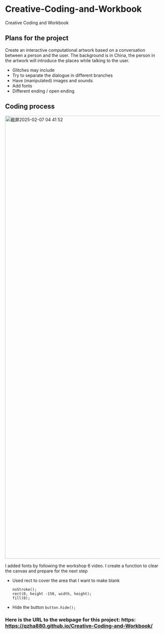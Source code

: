 # Creative-Coding-and-Workbook
Creative Coding and Workbook

## Plans for the project
Create an interactive computational artwork based on a conversation between a person and the user. The background is in China, the person in the artwork will introduce the places while talking to the user. 
* Glitches may include
* Try to separate the dialogue in different branches
* Have (manipulated) images and sounds
* Add fonts
* Different ending / open ending

## Coding process
<img width="1440" alt="截屏2025-02-07 04 41 52" src="https://github.com/user-attachments/assets/6bad2ecb-2991-4dfc-9896-9467f5f758d6" />

I added fonts by following the workshop 6 video. 
I create a function to clear the canvas and prepare for the next step
* Used rect to cover the area that I want to make blank
  ```
  noStroke();
  rect(0, height -150, width, height);
  fill(0);
  ```
* Hide the button ` button.hide(); ` 



### Here is the URL to the webpage for this project: https: https://qzha880.github.io/Creative-Coding-and-Workbook/
